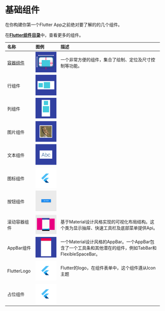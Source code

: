 # 基础组件

在你构建你第一个Flutter App之前绝对要了解的的几个组件。

在[**Flutter组件目录**](/zu-jian-yi-lan.md)中，查看更多的组件。

| 名称 | 图例 | 描述 |
| :--- | :--- | :--- |
| [容器组件](https://docs.flutter.io/flutter/widgets/Container-class.html) | ![](/assets/WX20180328-152101.png) | 一个非常方便的组件，集合了绘制、定位及尺寸控制等功能。 |
| 行组件 | ![](/assets/WX20180328-152509.png) |  |
| 列组件 | ![](/assets/WX20180328-152534.png) |  |
| 图片组件 | ![](/assets/WX20180328-152631.png) |  |
| 文本组件 | ![](/assets/WX20180328-152642.png) |  |
| 图标组件 | ![](/assets/WX20180328-152711.png) |  |
| 按钮组件 | ![](/assets/WX20180328-152848.png) |  |
| 滚动容器组件 | ![](/assets/WX20180328-152915.png) | 基于Material设计风格实现的可视化布局结构。这个类为显示抽屉、快速工具栏及底部菜单提供Api。 |
| AppBar组件 | ![](/assets/WX20180328-152934.png) | 一个Material设计风格的AppBar。一个AppBar包含了一个工具条和其他潜在的组件，例如TabBar和FlexibleSpaceBar。 |
| FlutterLogo | ![](/assets/WX20180328-152711.png) | Flutter的logo，在组件表单中，这个组件遵从Icon主题 |
| 占位组件 | ![](/assets/WX20180328-152711.png) |  |



